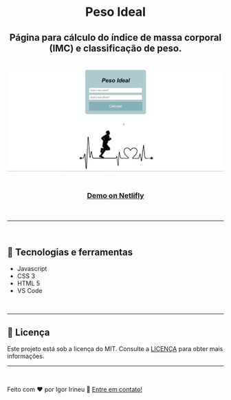 <h1 align="center">
<strong> Peso Ideal </strong>

<br>

<h2 align="center"> Página para cálculo do índice de massa corporal (IMC) e classificação de peso.</h2>

<br>

<img alt="Gif da página" src="./Img/Demo.gif">
<h3 align="center">
<br>
    <a href="https://imc-peso-ideal.netlify.app/" target="_blank"> <strong> Demo on Netlifly </strong> </a></h3>
<br>

<hr>

<br>

## :rocket: Tecnologias e ferramentas
- Javascript
- CSS 3
- HTML 5
- VS Code

<br>

<hr>

## :memo: Licença
Este projeto está sob a licença do MIT. Consulte a [LICENÇA](https://github.com/igoririneu/pagina_de_captura_Game-News/blob/main/LICENSE) para obter mais informações.

<hr>

<br>

Feito com ♥ por Igor Irineu :wave: [Entre em contato!](https://www.linkedin.com/in/igoririneu/)


